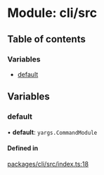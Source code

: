 # Module: cli/src

## Table of contents

### Variables

- [default](cli_src.md#default)

## Variables

### default

• **default**: `yargs.CommandModule`

#### Defined in

[packages/cli/src/index.ts:18](https://github.com/iniquitybbs/iniquity/blob/dde6bbb/packages/cli/src/index.ts#L18)
